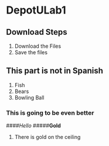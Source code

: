 # DepotULab1

## Download Steps
1. Download the Files
2. Save the files

## This part is not in Spanish
1. Fish
2. Bears
3. Bowling Ball

### This is going to be even better
####*Hello*
#####**Gold**
1. There is gold on the ceiling

